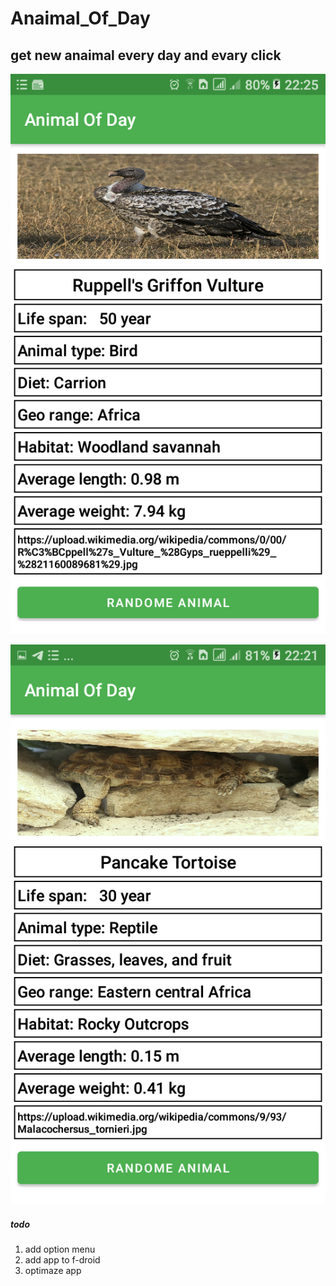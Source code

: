 
# Anaimal_Of_Day
## get new anaimal every day and evary click 



 ![Sample2](https://github.com/M4A28/Anaimal_Of_Day/blob/main/t2.png "Sample")

![Sample3](https://github.com/M4A28/Anaimal_Of_Day/blob/main/t3.png "Sample")

##### todo  
1. add option menu 
2. add app to f-droid 
3. optimaze app 
